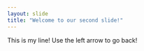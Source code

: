 ```yaml
---
layout: slide
title: "Welcome to our second slide!"
---
```

This is my line!
Use the left arrow to go back!
